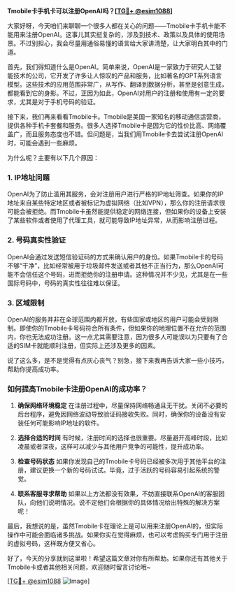 **Tmobile卡手机卡可以注册OpenAI吗？[[TG💪+ @esim1088](https://t.me/s/esim1088)]**

大家好呀，今天咱们来聊聊一个很多人都在关心的问题——Tmobile卡手机卡能不能用来注册OpenAI。这事儿其实挺复杂的，涉及到技术、政策以及具体的使用场景。不过别担心，我会尽量用通俗易懂的语言给大家讲清楚，让大家明白其中的门道。

首先，我们得知道什么是OpenAI。简单来说，OpenAI是一家致力于研究人工智能技术的公司，它开发了许多让人惊叹的产品和服务，比如著名的GPT系列语言模型。这些技术的应用范围非常广，从写作、翻译到数据分析，甚至是创意生成，都能看到它的身影。不过，正因为如此，OpenAI对用户的注册和使用有一定的要求，尤其是对于手机号码的验证。

接下来，我们再来看看Tmobile卡。Tmobile是美国一家知名的移动通信运营商，提供各种手机卡套餐和服务。很多人选择Tmobile卡是因为它的性价比高、网络覆盖广，而且服务态度也不错。但问题是，当我们用Tmobile卡去尝试注册OpenAI时，可能会遇到一些麻烦。

为什么呢？主要有以下几个原因：

### 1. **IP地址问题**
   OpenAI为了防止滥用其服务，会对注册用户进行严格的IP地址筛查。如果你的IP地址来自某些特定地区或者被标记为虚拟网络（比如VPN），那么你的注册请求很可能会被拒绝。而Tmobile卡虽然能提供稳定的网络连接，但如果你的设备上安装了某些软件或者使用了代理工具，就可能导致IP地址异常，从而影响注册过程。

### 2. **号码真实性验证**
   OpenAI会通过发送短信验证码的方式来确认用户的身份。如果Tmobile卡的号码不够“干净”，比如经常被用于垃圾邮件发送或者其他不正当行为，那么OpenAI可能不会信任这个号码，进而拒绝你的注册申请。这种情况并不少见，尤其是在一些国际号码中，号码的真实性往往难以保证。

### 3. **区域限制**
   OpenAI的服务并非在全球范围内都开放，有些国家或地区的用户可能会受到限制。即使你的Tmobile卡号码符合所有条件，但如果你的地理位置不在允许的范围内，你也无法成功注册。这一点尤其需要注意，因为很多人可能误以为只要有了合适的SIM卡就能顺利注册，但实际上还涉及更多的因素。

说了这么多，是不是觉得有点灰心丧气？别急，接下来我再告诉大家一些小技巧，帮助你提高成功率。

### 如何提高Tmobile卡注册OpenAI的成功率？

1. **确保网络环境稳定**
   在注册过程中，尽量保持网络畅通且无干扰。关闭不必要的后台程序，避免因网络波动导致验证码接收失败。同时，确保你的设备没有安装任何可能影响IP地址的软件。

2. **选择合适的时间**
   有时候，注册时间的选择也很重要。尽量避开高峰时段，比如凌晨或者深夜，这样可以减少与其他用户竞争的可能性，提升成功率。

3. **检查号码状态**
   如果你发现自己的Tmobile卡号码已经被多次用于其他平台的注册，建议更换一个新的号码试试。毕竟，过于活跃的号码容易引起系统的警觉。

4. **联系客服寻求帮助**
   如果以上方法都没有效果，不妨直接联系OpenAI的客服团队，向他们说明情况。说不定他们会根据你的具体情况给出特殊的解决方案呢！

最后，我想说的是，虽然Tmobile卡在理论上是可以用来注册OpenAI的，但实际操作中可能会面临诸多挑战。如果你实在觉得麻烦，也可以考虑购买专门用于注册的虚拟号码，这样既方便又省心。

好了，今天的分享就到这里啦！希望这篇文章对你有所帮助。如果你还有其他关于Tmobile卡或者其他相关问题，欢迎随时留言讨论哦~

[[TG💪+ @esim1088](https://t.me/s/esim1088) ![Image](https://i.postimg.cc/4NQfJmqS/Snipaste-2025-05-13-00-14-12.png)]